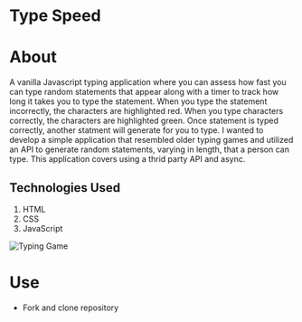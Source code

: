 # Type Speed

# About

A vanilla Javascript typing application where you can assess how fast you can type random statements that appear along with a timer to track how long it takes you to type the statement. When you type the statement incorrectly, the characters are highlighted red. When you type characters correctly, the characters are highlighted green. Once statement is typed correctly, another statment will generate for you to type. I wanted to develop a simple application that resembled older typing games and utilized an API to generate random statements, varying in length, that a person can type. This application covers using a thrid party API and async.

## Technologies Used

1. HTML
2. CSS
3. JavaScript

![Typing Game](https://user-images.githubusercontent.com/54545904/79242426-5196cc80-7e42-11ea-8185-df54ed9048cb.gif)


# Use
* Fork and clone repository
